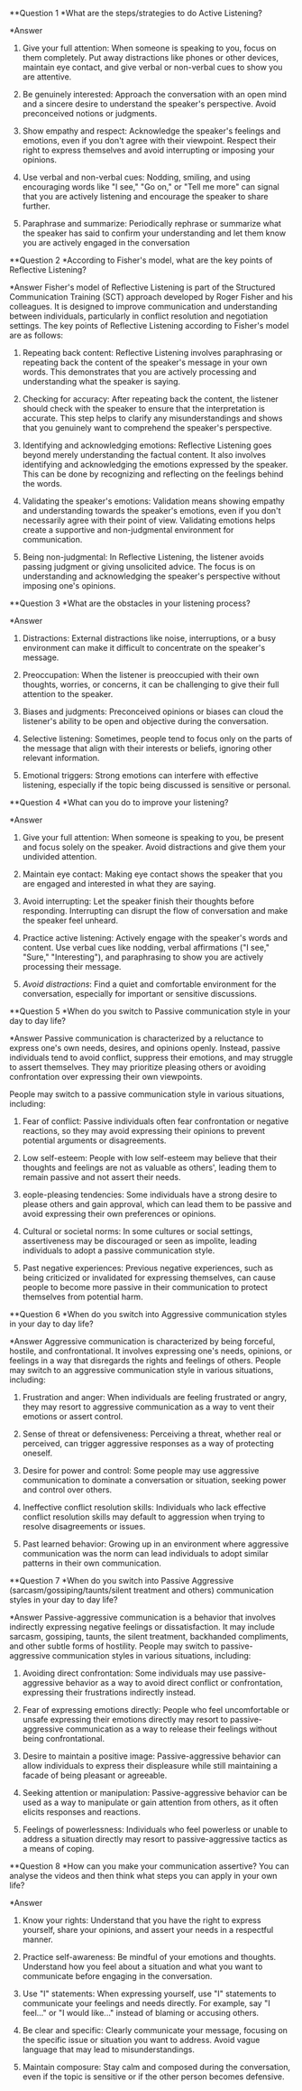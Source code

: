 **Question 1
*What are the steps/strategies to do Active Listening?
 
*Answer 
1. Give your full attention: When someone is speaking to you, focus on them completely. Put away distractions like phones or other devices, maintain eye contact, and give verbal or non-verbal cues to show you are attentive.

2. Be genuinely interested: Approach the conversation with an open mind and a sincere desire to understand the speaker's perspective. Avoid preconceived notions or judgments.

3. Show empathy and respect: Acknowledge the speaker's feelings and emotions, even if you don't agree with their viewpoint. Respect their right to express themselves and avoid interrupting or imposing your opinions.

4. Use verbal and non-verbal cues: Nodding, smiling, and using encouraging words like "I see," "Go on," or "Tell me more" can signal that you are actively listening and encourage the speaker to share further.

5. Paraphrase and summarize: Periodically rephrase or summarize what the speaker has said to confirm your understanding and let them know you are actively engaged in the conversation


**Question 2
*According to Fisher's model, what are the key points of Reflective Listening?

*Answer
Fisher's model of Reflective Listening is part of the Structured Communication Training (SCT) approach developed by Roger Fisher and his colleagues. It is designed to improve communication and understanding between individuals, particularly in conflict resolution and negotiation settings. The key points of Reflective Listening according to Fisher's model are as follows:

1. Repeating back content: Reflective Listening involves paraphrasing or repeating back the content of the speaker's message in your own words. This demonstrates that you are actively processing and understanding what the speaker is saying.

2. Checking for accuracy: After repeating back the content, the listener should check with the speaker to ensure that the interpretation is accurate. This step helps to clarify any misunderstandings and shows that you genuinely want to comprehend the speaker's perspective.

3. Identifying and acknowledging emotions: Reflective Listening goes beyond merely understanding the factual content. It also involves identifying and acknowledging the emotions expressed by the speaker. This can be done by recognizing and reflecting on the feelings behind the words.

4. Validating the speaker's emotions: Validation means showing empathy and understanding towards the speaker's emotions, even if you don't necessarily agree with their point of view. Validating emotions helps create a supportive and non-judgmental environment for communication.

5. Being non-judgmental: In Reflective Listening, the listener avoids passing judgment or giving unsolicited advice. The focus is on understanding and acknowledging the speaker's perspective without imposing one's opinions.


**Question 3
*What are the obstacles in your listening process?

*Answer
1. Distractions: External distractions like noise, interruptions, or a busy environment can make it difficult to concentrate on the speaker's message.

2. Preoccupation: When the listener is preoccupied with their own thoughts, worries, or concerns, it can be challenging to give their full attention to the speaker.

3. Biases and judgments: Preconceived opinions or biases can cloud the listener's ability to be open and objective during the conversation.

4. Selective listening: Sometimes, people tend to focus only on the parts of the message that align with their interests or beliefs, ignoring other relevant information.

5. Emotional triggers: Strong emotions can interfere with effective listening, especially if the topic being discussed is sensitive or personal.


**Question 4
*What can you do to improve your listening?

*Answer
1. Give your full attention: When someone is speaking to you, be present and focus solely on the speaker. Avoid distractions and give them your undivided attention.

2. Maintain eye contact: Making eye contact shows the speaker that you are engaged and interested in what they are saying.

3. Avoid interrupting: Let the speaker finish their thoughts before responding. Interrupting can disrupt the flow of conversation and make the speaker feel unheard.

4. Practice active listening: Actively engage with the speaker's words and content. Use verbal cues like nodding, verbal affirmations ("I see," "Sure," "Interesting"), and paraphrasing to show you are actively processing their message.

5. *Avoid distractions*: Find a quiet and comfortable environment for the conversation, especially for important or sensitive discussions.


**Question 5
*When do you switch to Passive communication style in your day to day life?

*Answer
Passive communication is characterized by a reluctance to express one's own needs, desires, and opinions openly. Instead, passive individuals tend to avoid conflict, suppress their emotions, and may struggle to assert themselves. They may prioritize pleasing others or avoiding confrontation over expressing their own viewpoints.

People may switch to a passive communication style in various situations, including:

1. Fear of conflict: Passive individuals often fear confrontation or negative reactions, so they may avoid expressing their opinions to prevent potential arguments or disagreements.

2. Low self-esteem: People with low self-esteem may believe that their thoughts and feelings are not as valuable as others', leading them to remain passive and not assert their needs.

3. eople-pleasing tendencies: Some individuals have a strong desire to please others and gain approval, which can lead them to be passive and avoid expressing their own preferences or opinions.

4. Cultural or societal norms: In some cultures or social settings, assertiveness may be discouraged or seen as impolite, leading individuals to adopt a passive communication style.

5. Past negative experiences: Previous negative experiences, such as being criticized or invalidated for expressing themselves, can cause people to become more passive in their communication to protect themselves from potential harm.

**Question 6
*When do you switch into Aggressive communication styles in your day to day life?

*Answer
Aggressive communication is characterized by being forceful, hostile, and confrontational. It involves expressing one's needs, opinions, or feelings in a way that disregards the rights and feelings of others. People may switch to an aggressive communication style in various situations, including:

1. Frustration and anger: When individuals are feeling frustrated or angry, they may resort to aggressive communication as a way to vent their emotions or assert control.

2. Sense of threat or defensiveness: Perceiving a threat, whether real or perceived, can trigger aggressive responses as a way of protecting oneself.

3. Desire for power and control: Some people may use aggressive communication to dominate a conversation or situation, seeking power and control over others.

4. Ineffective conflict resolution skills: Individuals who lack effective conflict resolution skills may default to aggression when trying to resolve disagreements or issues.

5. Past learned behavior: Growing up in an environment where aggressive communication was the norm can lead individuals to adopt similar patterns in their own communication.

**Question 7
*When do you switch into Passive Aggressive (sarcasm/gossiping/taunts/silent treatment and others) communication styles in your day to day life?

*Answer
Passive-aggressive communication is a behavior that involves indirectly expressing negative feelings or dissatisfaction. It may include sarcasm, gossiping, taunts, the silent treatment, backhanded compliments, and other subtle forms of hostility. People may switch to passive-aggressive communication styles in various situations, including:

1. Avoiding direct confrontation: Some individuals may use passive-aggressive behavior as a way to avoid direct conflict or confrontation, expressing their frustrations indirectly instead.

2. Fear of expressing emotions directly: People who feel uncomfortable or unsafe expressing their emotions directly may resort to passive-aggressive communication as a way to release their feelings without being confrontational.

3. Desire to maintain a positive image: Passive-aggressive behavior can allow individuals to express their displeasure while still maintaining a facade of being pleasant or agreeable.

4. Seeking attention or manipulation: Passive-aggressive behavior can be used as a way to manipulate or gain attention from others, as it often elicits responses and reactions.

5. Feelings of powerlessness: Individuals who feel powerless or unable to address a situation directly may resort to passive-aggressive tactics as a means of coping.

**Question 8
*How can you make your communication assertive? You can analyse the videos and then think what steps you can apply in your own life?

*Answer
1. Know your rights: Understand that you have the right to express yourself, share your opinions, and assert your needs in a respectful manner.

2. Practice self-awareness: Be mindful of your emotions and thoughts. Understand how you feel about a situation and what you want to communicate before engaging in the conversation.

3. Use "I" statements: When expressing yourself, use "I" statements to communicate your feelings and needs directly. For example, say "I feel..." or "I would like..." instead of blaming or accusing others.

4. Be clear and specific: Clearly communicate your message, focusing on the specific issue or situation you want to address. Avoid vague language that may lead to misunderstandings.

5. Maintain composure: Stay calm and composed during the conversation, even if the topic is sensitive or if the other person becomes defensive.

